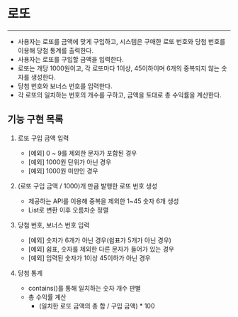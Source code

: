# 로또
<hr/>

- 사용자는 로또를 금액에 맞게 구입하고, 시스템은 구매한 로또 번호와 당첨 번호를 이용해 당첨 통계를 출력한다.
- 사용자는 로또를 구입할 금액을 입력한다.
- 로또는 개당 1000원이고, 각 로또마다 1이상, 45이하이며 6개의 중복되지 않는 숫자를 생성한다.
- 당첨 번호와 보너스 번호를 입력한다.
- 각 로또의 일치하는 번호의 개수를 구하고, 금액을 토대로 총 수익률을 계산한다.

## 기능 구현 목록

1. 로또 구입 금액 입력
   - [예외] 0 ~ 9를 제외한 문자가 포함된 경우
   - [예외] 1000원 단위가 아닌 경우
   - [예외] 1000원 미만인 경우


2. (로또 구입 금액 / 1000)개 만큼 발행한 로또 번호 생성
   - 제공하는 API를 이용해 중복을 제외한 1~45 숫자 6개 생성
   - List로 변환 이후 오름차순 정렬


3. 당첨 번호, 보너스 번호 입력
   - [예외] 숫자가 6개가 아닌 경우(쉼표가 5개가 아닌 경우)
   - [예외] 쉼표, 숫자를 제외한 다른 문자가 들어가 있는 경우
   - [예외] 입력된 숫자가 1이상 45이하가 아닌 경우


4. 당첨 통계
   - contains()를 통해 일치하는 숫자 개수 판별
   - 총 수익률 계산
     - (일치한 로또 금액의 총 합 / 구입 금액) * 100